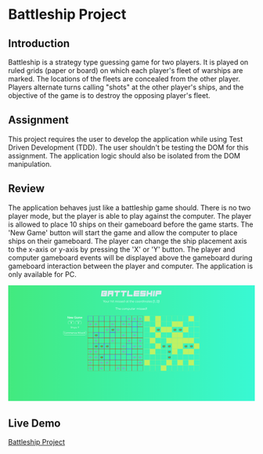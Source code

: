# Battleship Project

## Introduction 
Battleship is a strategy type guessing game for two players. It is played on ruled grids (paper or board) on which
each player's fleet of warships are marked. The locations of the fleets are concealed from the other player. Players
alternate turns calling "shots" at the other player's ships, and the objective of the game is to destroy the opposing
player's fleet.

## Assignment
This project requires the user to develop the application while using Test Driven Development (TDD). The user shouldn't be testing the DOM
for this assignment. The application logic should also be isolated from the DOM manipulation. 

## Review
The application behaves just like a battleship game should. There is no two player mode, but the player is able to play against
the computer. The player is allowed to place 10 ships on their gameboard before the game starts. The 'New Game' button 
will start the game and allow the computer to place ships on their gameboard. The player can change the ship placement axis to the
x-axis or y-axis by pressing the 'X' or 'Y' button. The player and computer gameboard events will be displayed above the gameboard during
gameboard interaction between the player and computer. The application is only available for PC. 

<img src="./src/images/odin-battleship.png" />

## Live Demo
[Battleship Project](https://ibn12.github.io/odin-battleship/) 